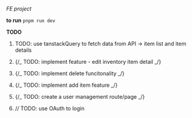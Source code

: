 _FE project_

**to run**
`pnpm run dev`

**TODO**

1. TODO: use tanstackQuery to fetch data from API
   -> item list and item details

2. {/_ TODO: implement feature - edit inventory item detail _/}

3. {/_ TODO: implement delete funcitonality _/}

4. {/_ TODO: implement add item feature _/}

5. {/_ TODO: create a user management route/page _/}

6. // TODO: use OAuth to login
